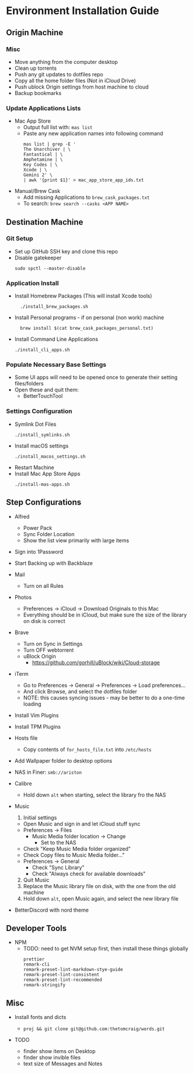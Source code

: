 # Environment Installation Guide

## Origin Machine

### Misc
- Move anything from the computer desktop
- Clean up torrents
- Push any git updates to dotfiles repo
- Copy all the home folder files (Not in iCloud Drive)
- Push ublock Origin settings from host machine to cloud
- Backup bookmarks

### Update Applications Lists
- Mac App Store
  - Output full list with: `mas list`
  - Paste any new application names into following command
    ```
    mas list | grep -E '
    The Unarchiver | \
    Fantastical | \
    Amphetamine | \
    Key Codes | \
    Xcode | \
    Gemini 2' \
    | awk '{print $1}' > mac_app_store_app_ids.txt
    ```
- Manual/Brew Cask
  - Add missing Applications to `brew_cask_packages.txt`
  - To search: `brew search --casks <APP NAME>`

## Destination Machine
### Git Setup
- Set up GitHub SSH key and clone this repo  
- Disable gatekeeper
  ```
  sudo spctl --master-disable
  ```
### Application Install
- Install Homebrew Packages (This will install Xcode tools)  
  ```
    ./install_brew_packages.sh
    ```
- Install Personal programs - if on personal (non work) machine
  ```
    brew install $(cat brew_cask_packages_personal.txt)
    ```
- Install Command Line Applications
  ```
  ./install_cli_apps.sh
  ```

### Populate Necessary Base Settings
- Some UI apps will need to be opened once to generate their setting files/folders
- Open these and quit them:
  - BetterTouchTool


### Settings Configuration
- Symlink Dot Files
  ```
  ./install_symlinks.sh
  ```
- Install macOS settings
  ```
  ./install_macos_settings.sh
  ```
- Restart Machine
- Install Mac App Store Apps
  ```
  ./install-mas-apps.sh
  ```

## Step Configurations
- Alfred
  - Power Pack
  - Sync Folder Location
  - Show the list view primarily with large items

- Sign into 1Password
- Start Backing up with Backblaze

- Mail
  - Turn on all Rules

- Photos
  - Preferences -> iCloud -> Download Originals to this Mac
  - Everything should be in iCloud, but make sure the size of the library on disk is correct

- Brave
  - Turn on Sync in Settings
  - Turn OFF webtorrent
  - uBlock Origin 
    - https://github.com/gorhill/uBlock/wiki/Cloud-storage

- iTerm
  - Go to Preferences -> General -> Preferences -> Load preferences...
  - And click Browse, and select the dotfiles folder
  - NOTE: this causes syncing issues - may be better to do a one-time loading

- Install Vim Plugins

- Install TPM Plugins

- Hosts file
  - Copy contents of `for_hosts_file.txt` into `/etc/hosts`

- Add Wallpaper folder to desktop options

- NAS in Finer: `smb://ariston`

- Calibre
  - Hold down `alt` when starting, select the library fro the NAS

- Music
  1. Initial settings
    - Open Music and sign in and let iCloud stuff sync
    - Preferences -> Files 
      - Music Media folder location -> Change
        - Set to the NAS
    - Check "Keep Music Media folder organized"
    - Check Copy files to Music Media folder..."
    - Preferences -> General
      - Check "Sync Library"
      - Check "Always check for available downloads"
  2. Quit Music
  3. Replace the Music library file on disk, with the one from the old machine
  4. Hold down `alt`, open Music again, and select the new library file

- BetterDiscord with nord theme

## Developer Tools
- NPM
  - TODO: need to get NVM setup first, then install these things globally
    ```
    prettier
    remark-cli
    remark-preset-lint-markdown-stye-guide
    remark-preset-lint-consistent
    remark-preset-lint-recommended
    remark-stringify
    ```

## Misc
- Install fonts and dicts
  - `proj && git clone git@github.com:thetomcraig/words.git`

- TODO
  - finder show items on Desktop 
  - finder show invible files
  - text size of Messages and Notes
